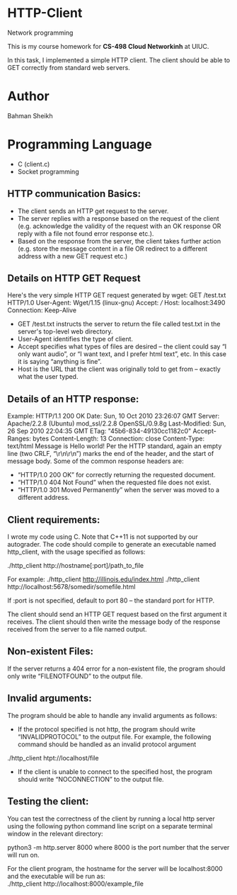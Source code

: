 # HTTP-Client
Network programming

This is my course homework for **CS-498 Cloud Networkinh** at UIUC.

In this task, I implemented a simple HTTP client. The client should be able to GET correctly from standard web servers.

# Author
Bahman Sheikh

# Programming Language
- C (client.c)
- Socket programming


## HTTP communication Basics:
- The client sends an HTTP get request to the server.
- The server replies with a response based on the request of the client (e.g. acknowledge the validity of the request with an OK response OR reply with a file not found error response etc.).
- Based on the response from the server, the client takes further action (e.g. store the message content in a file OR redirect to a different address with a new GET request etc.)

## Details on HTTP GET Request
Here's the very simple HTTP GET request generated by wget:
GET /test.txt HTTP/1.0
User-Agent: Wget/1.15 (linux-gnu)
Accept: */*
Host: localhost:3490
Connection: Keep-Alive
- GET /test.txt instructs the server to return the file called test.txt in the server's top-level web directory.
- User-Agent identifies the type of client.
- Accept specifies what types of files are desired – the client could say “I only want audio”, or “I want text, and I prefer html text”, etc. In this case it is saying “anything is fine”.
- Host is the URL that the client was originally told to get from – exactly what the user typed. 

## Details of an HTTP response:
Example:
HTTP/1.1 200 OK
Date: Sun, 10 Oct 2010 23:26:07 GMT
Server: Apache/2.2.8 (Ubuntu) mod_ssl/2.2.8 OpenSSL/0.9.8g
Last-Modified: Sun, 26 Sep 2010 22:04:35 GMT
ETag: "45b6-834-49130cc1182c0"
Accept-Ranges: bytes
Content-Length: 13
Connection: close
Content-Type: text/html
Message is Hello world!
Per the HTTP standard, again an empty line (two CRLF, “\r\n\r\n”) marks the end of the header, and the start of message body.
Some of the common response headers are:
- “HTTP/1.0 200 OK” for correctly returning the requested document.
- “HTTP/1.0 404 Not Found” when the requested file does not exist.
- “HTTP/1.0 301 Moved Permanently” when the server was moved to a different address.

## Client requirements:
I wrote my code using C. Note that C++11 is not supported by our autograder. The code should compile to generate an executable named http_client, with the usage specified as follows:

./http_client http://hostname[:port]/path_to_file

For example:
./http_client http://illinois.edu/index.html
./http_client http://localhost:5678/somedir/somefile.html

If :port is not specified, default to port 80 – the standard port for HTTP.

The client should send an HTTP GET request based on the first argument it receives. The client should then write the message body of the response received from the server to a file named output. 

## Non-existent Files:
If the server returns a 404 error for a non-existent file, the program should only write “FILENOTFOUND” to the output file.

## Invalid arguments:
The program should be able to handle any invalid arguments as follows:
- If the protocol specified is not http, the program should write “INVALIDPROTOCOL” to the output file. For example, the following command should be handled as an invalid protocol argument

./http_client htpt://localhost/file
	
- If the client is unable to connect to the specified host, the program should write “NOCONNECTION” to the output file.

## Testing the client:
You can test the correctness of the client by running a local http server using the following python command line script on a separate terminal window in the relevant directory:


python3 -m http.server 8000
where 8000 is the port number that the server will run on.

For the client program, the hostname for the server will be localhost:8000 and the executable will be run as:
./http_client http://localhost:8000/example_file



